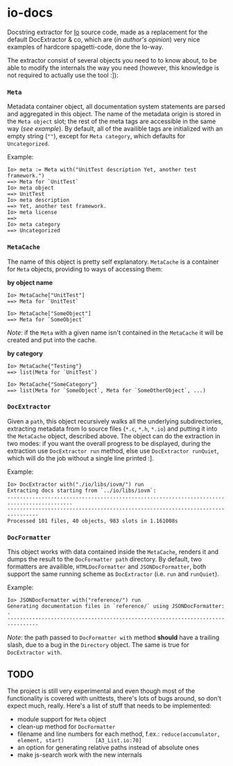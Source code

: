 io-docs
=======

Docstring extractor for [Io](http://iolanguage.com) source code, made as a replacement
for the default DocExtractor & co, which are (*in author's opinion*) very nice 
examples of hardcore spagetti-code, done the Io-way.

The extractor consist of several objects you need to to know about, to be able
to modify the internals the way you need (however, this knowledge is not required 
to actually use the tool :]):

### `Meta` ###
Metadata container object, all documentation system statements are parsed and aggregated 
in this object. The name of the metadata origin is stored in the `Meta object` slot; the 
rest of the meta tags are accessible in the same way (*see example*). By default, all of 
the availible tags are initialized with an empty string (`""`), except for `Meta category`, 
which defaults for `Uncategorized`. 

Example:

    Io> meta := Meta with("UnitTest description Yet, another test framework.")
    ==> Meta for `UnitTest`
    Io> meta object
    ==> UnitTest
    Io> meta description
    ==> Yet, another test framework.
    Io> meta license
    ==>
    Io> meta category
    ==> Uncategorized


### `MetaCache` ###
The name of this object is pretty self explanatory. `MetaCache` is a container for `Meta`
objects, providing to ways of accessing them:

__by object name__
    
    Io> MetaCache["UnitTest"]
    ==> Meta for `UnitTest`

    Io> MetaCache["SomeObject"]    
    ==> Meta for `SomeObject`
    
*Note*: if the `Meta` with a given name isn't contained in the `MetaCache` it will be 
created and put into the cache.

__by category__

    Io> MetaCache{"Testing"}
    ==> list(Meta for `UnitTest`)
    
    Io> MetaCache{"SomeCategory"}
    ==> list(Meta for `SomeObject`, Meta for `SomeOtherObject`, ...)


### `DocExtractor` ###
Given a `path`, this object recursively walks all the underlying subdirectories, extracting 
metadata from Io source files (`*.c`, `*.h`, `*.io`) and putting it into the `MetaCache` 
object, described above. The object can do the extraction in two modes: if you want the
overall progress to be displayed, during the extraction use `DocExtractor run` method, else
use `DocExtractor runQuiet`, which will do the job without a single line printed :]. 

Example:

    Io> DocExtractor with("./io/libs/iovm/") run
    Extracting docs starting from `../io/libs/iovm`:
    ................................................................................
    .....................
    --------------------------------------------------------------------------------
    Processed 101 files, 40 objects, 983 slots in 1.161008s

### `DocFormatter` ###
This object works with data contained inside the `MetaCache`, renders it and dumps the result
to the `DocFormatter path` directory. By default, two formatters are availible, `HTMLDocFormatter`
and `JSONDocFormatter`, both support the same running scheme as `DocExtractor` (i.e. `run` and
`runQuiet`).

Example:
  
    Io> JSONDocFormatter with("reference/") run
    Generating documentation files in `reference/` using JSONDocFormatter:
    .
    --------------------------------------------------------------------------------

*Note*: the path passed to `DocFormatter with` method __should__ have a trailing slash, due
to a bug in the `Directory` object. The same is true for `DocExtractor with`.

TODO
--------
The project is still very experimental and even though most of the functionality is covered
with unittests, there's lots of bugs around, so don't expect much, really. Here's a list of
stuff that needs to be implemented:

  * module support for `Meta` object
  * clean-up method for `DocFormatter`
  * filename and line numbers for each method, f.ex.:
    `reduce(accumulator, element, start)          [A3_List.io:70]`
  * an option for generating relative paths instead of absolute ones
  * make js-search work with the new internals
